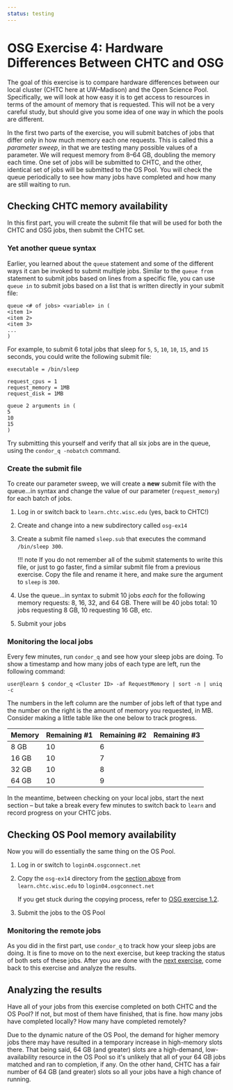 ```yaml
---
status: testing
---
```


# OSG Exercise 4: Hardware Differences Between CHTC and OSG

The goal of this exercise is to compare hardware differences between our local cluster
(CHTC here at UW–Madison) and the Open Science Pool.
Specifically, we will look at how easy it is to get access to resources
in terms of the amount of memory that is requested.
This will not be a very careful study,
but should give you some idea of one way in which the pools are different.

In the first two parts of the exercise,
you will submit batches of jobs that differ only in how much memory each one requests.
This is called this a *parameter sweep*, in that we are testing many possible values of a parameter.
We will request memory from 8–64 GB, doubling the memory each time.
One set of jobs will be submitted to CHTC, and the other, identical set of jobs will be submitted to the OS Pool.
You will check the queue periodically to see how many jobs have completed and how many are still waiting to run.

## Checking CHTC memory availability

In this first part, you will create the submit file that will be used for both the CHTC and OSG jobs,
then submit the CHTC set.

### Yet another queue syntax

Earlier, you learned about the `queue` statement
and some of the different ways it can be invoked to submit multiple jobs.
Similar to the `queue from` statement to submit jobs based on lines from a specific file,
you can use `queue in` to submit jobs based on a list that is written directly in your submit file:

```
queue <# of jobs> <variable> in (
<item 1>
<item 2>
<item 3>
...
)
```

For example, to submit 6 total jobs that sleep for `5`, `5`, `10`, `10`, `15`, and `15` seconds,
you could write the following submit file:

```
executable = /bin/sleep

request_cpus = 1
request_memory = 1MB
request_disk = 1MB

queue 2 arguments in (
5
10
15
)
```

Try submitting this yourself and verify that all six jobs are in the queue,
using the `condor_q -nobatch` command.

### Create the submit file

To create our parameter sweep,
we will create a **new** submit file with the queue…in syntax
and change the value of our parameter (`request_memory`) for each batch of jobs.

1.  Log in or switch back to `learn.chtc.wisc.edu` (yes, back to CHTC!)
1.  Create and change into a new subdirectory called `osg-ex14`
1.  Create a submit file named `sleep.sub` that executes the command `/bin/sleep 300`.

    !!! note
        If you do not remember all of the submit statements to write this file, or just to go faster,
        find a similar submit file from a previous exercise.
        Copy the file and rename it here, and make sure the argument to `sleep` is `300`.

1.  Use the queue…in syntax to submit 10 jobs *each* for the following memory requests: 8, 16, 32, and 64&nbsp;GB.
    There will be 40 jobs total: 10 jobs requesting 8&nbsp;GB, 10 requesting 16&nbsp;GB, etc.
1.  Submit your jobs

### Monitoring the local jobs

Every few minutes, run `condor_q` and see how your sleep jobs are doing.
To show a timestamp and how many jobs of each type are left, run the following command:

``` console
user@learn $ condor_q <Cluster ID> -af RequestMemory | sort -n | uniq -c
```

The numbers in the left column are the number of jobs left of that type
and the number on the right is the amount of memory you requested, in MB.
Consider making a little table like the one below to track progress.

| Memory | Remaining \#1 | Remaining \#2 | Remaining \#3 |
|:-------|:--------------|:--------------|:--------------|
| 8 GB   | 10            | 6             |               |
| 16 GB  | 10            | 7             |               |
| 32 GB  | 10            | 8             |               |
| 64 GB  | 10            | 9             |               |

In the meantime, between checking on your local jobs, start the next section –
but take a break every few minutes to switch back to `learn` and record progress on your CHTC jobs.

## Checking OS Pool memory availability

Now you will do essentially the same thing on the OS Pool.

1.  Log in or switch to `login04.osgconnect.net`

1.  Copy the `osg-ex14` directory from the [section above](#checking-chtc-memory-availability)
    from `learn.chtc.wisc.edu` to `login04.osgconnect.net`

    If you get stuck during the copying process, refer to [OSG exercise 1.2](part1-ex2-login-scp.md).

1.  Submit the jobs to the OS Pool

### Monitoring the remote jobs

As you did in the first part, use `condor_q` to track how your sleep jobs are doing.
It is fine to move on to the next exercise, but keep tracking the status of both sets of these jobs.
After you are done with the [next exercise](part1-ex5-software-diffs.md),
come back to this exercise and analyze the results.

## Analyzing the results

Have all of your jobs from this exercise completed on both CHTC and the OS Pool?
If not, but most of them have finished, that is fine.
how many jobs have completed locally?
How many have completed remotely?

Due to the dynamic nature of the OS Pool,
the demand for higher memory jobs there may have resulted in a temporary increase in high-memory slots there.
That being said, 64&nbsp;GB (and greater) slots are a high-demand, low-availability resource in the OS Pool
so it's unlikely that all of your 64&nbsp;GB jobs matched and ran to completion, if any.
On the other hand, CHTC has a fair number of 64&nbsp;GB (and greater) slots
so all your jobs have a high chance of running.
